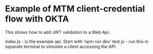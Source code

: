 # Example of MTM client-credential flow with OKTA

This shows how to add JWT validation to a Web Api.

index.js - is the example api. Start with 'npm run dev'
test.js - run this in separate terminal to simulate a client accessing the API.



